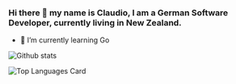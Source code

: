### Hi there 👋 my name is Claudio, I am a German Software Developer, currently living in New Zealand.

- 🌱 I’m currently learning Go

![Github stats](https://github-readme-stats.vercel.app/api?username=ClaudioTM&theme=highcontrast&show_icons=true&count_private=true)

![Top Languages Card](https://github-readme-stats.vercel.app/api/top-langs/?username=ClaudioTM&hide=blade&hide=php)

